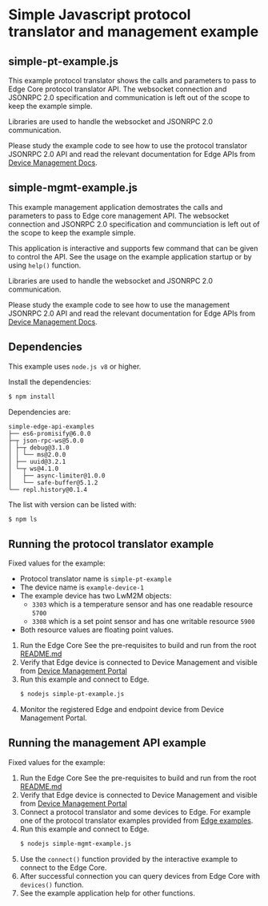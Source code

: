 # Simple Javascript protocol translator and management example

## simple-pt-example.js

This example protocol translator shows the calls and parameters to pass to
Edge Core protocol translator API. The websocket connection and
JSONRPC 2.0 specification and communication is left out of the scope to
keep the example simple.

Libraries are used to handle the websocket and JSONRPC 2.0 communication.

Please study the example code to see how to use the protocol translator
JSONRPC 2.0 API and read the relevant documentation for Edge APIs from
[Device Management Docs](https://cloud.mbed.com/docs/current).

## simple-mgmt-example.js

This example management application demostrates the calls and parameters to pass
to Edge core management API. The websocket connection and JSONRPC 2.0
specification and communciation is left out of the scope to keep the
example simple.

This application is interactive and supports few command that can be given
to control the API. See the usage on the example application startup or
by using `help()` function.

Libraries are used to handle the websocket and JSONRPC 2.0 communication.

Please study the example code to see how to use the management JSONRPC 2.0
API and read the relevant documentation for Edge APIs from
[Device Management Docs](https://cloud.mbed.com/docs/current).

## Dependencies

This example uses `node.js v8` or higher.

Install the dependencies:
```bash
$ npm install
```

Dependencies are:

    simple-edge-api-examples
    ├── es6-promisify@6.0.0
    ├─┬ json-rpc-ws@5.0.0
    │ ├─┬ debug@3.1.0
    │ │ └── ms@2.0.0
    │ ├── uuid@3.2.1
    │ └─┬ ws@4.1.0
    │   ├── async-limiter@1.0.0
    │   └── safe-buffer@5.1.2
    └── repl.history@0.1.4

The list with version can be listed with:
```bash
$ npm ls
```

## Running the protocol translator example

Fixed values for the example:
 * Protocol translator name is `simple-pt-example`
 * The device name is `example-device-1`
 * The example device has two LwM2M objects:
   * `3303` which is a temperature sensor and has one readable resource `5700`
   * `3308` which is a set point sensor and has one writable resource `5900`
 * Both resource values are floating point values.

1. Run the Edge Core
   See the pre-requisites to build and run from the root [README.md](./README.md)
1. Verify that Edge device is connected to Device Management and visible
   from [Device Management Portal](https://portal.mbedcloud.com)
1. Run this example and connect to Edge.
   ```bash
   $ nodejs simple-pt-example.js
   ```
1. Monitor the registered Edge and endpoint device from Device Management Portal.

## Running the management API example

Fixed values for the example:

1. Run the Edge Core
   See the pre-requisites to build and run from the root [README.md](./README.md)
1. Verify that Edge device is connected to Device Management and visible
   from [Device Management Portal](https://portal.mbedcloud.com)
1. Connect a protocol translator and some devices to Edge.
   For example one of the protocol translator examples provided from
   [Edge examples](https://github.com/ARMmbed/mbed-edge-examples).
1. Run this example and connect to Edge.
   ```bash
   $ nodejs simple-mgmt-example.js
   ```
1. Use the `connect()` function provided by the interactive example to connect
   to the Edge Core.
1. After successful connection you can query devices from Edge Core with `devices()` function.
1. See the example application help for other functions.
